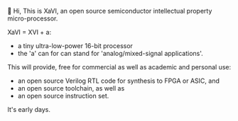 👀 Hi, This is XaVI, an open source semiconductor intellectual property micro-processor.

XaVI = XVI + a:
- a tiny ultra-low-power 16-bit processor 
- the 'a' can for can stand for 'analog/mixed-signal applications'.

This will provide, free for commercial as well as academic and personal use:
- an open source Verilog RTL code for synthesis to FPGA or ASIC, and
- an open source toolchain, as well as
- an open source instruction set.

It's early days.

<!---
XaVIopensource/XaVIopensource is a ✨ special ✨ repository because its `README.md` (this file) appears on your GitHub profile.
You can click the Preview link to take a look at your changes.
--->
